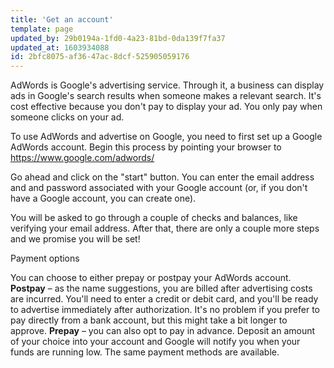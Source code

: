 ```yaml
---
title: 'Get an account'
template: page
updated_by: 29b0194a-1fd0-4a23-81bd-0da139f7fa37
updated_at: 1603934088
id: 2bfc8075-af36-47ac-8dcf-525905059176
---
```

AdWords is Google's advertising service. Through it, a business can display ads in Google's search results when someone makes a relevant search. It's cost effective because you don't pay to display your ad. You only pay when someone clicks on your ad. 

To use AdWords and advertise on Google, you need to first set up a Google AdWords account. Begin this process by pointing your browser to https://www.google.com/adwords/

Go ahead and click on the "start" button. You can enter the email address and and password associated with your Google account (or, if you don't have a Google account, you can create one).

You will be asked to go through a couple of checks and balances, like verifying your email address.  After that, there are only a couple more steps and we promise you will be set!
 
Payment options

You can choose to either prepay or postpay your AdWords account.
<strong>Postpay</strong> – as the name suggestions, you are billed after advertising costs are incurred. You'll need to enter a credit or debit card, and you'll be ready to advertise immediately after authorization.  It's no problem if you prefer to pay directly from a bank account, but this might take a bit longer to approve.
<strong>Prepay</strong> – you can also opt to pay in advance. Deposit an amount of your choice into your account and Google will notify you when your funds are running low. The same payment methods are available.
